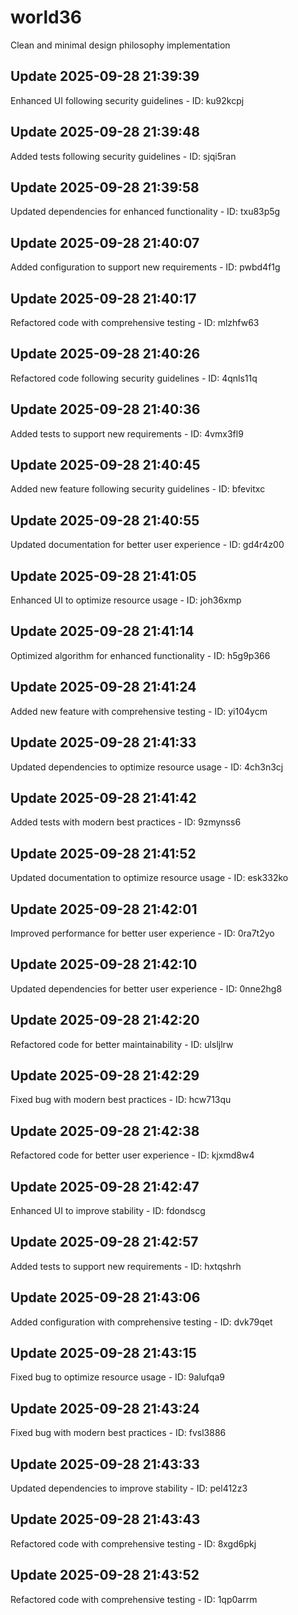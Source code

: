 # world36
Clean and minimal design philosophy implementation

## Update 2025-09-28 21:39:39
Enhanced UI following security guidelines - ID: ku92kcpj


## Update 2025-09-28 21:39:48
Added tests following security guidelines - ID: sjqi5ran


## Update 2025-09-28 21:39:58
Updated dependencies for enhanced functionality - ID: txu83p5g


## Update 2025-09-28 21:40:07
Added configuration to support new requirements - ID: pwbd4f1g


## Update 2025-09-28 21:40:17
Refactored code with comprehensive testing - ID: mlzhfw63


## Update 2025-09-28 21:40:26
Refactored code following security guidelines - ID: 4qnls11q


## Update 2025-09-28 21:40:36
Added tests to support new requirements - ID: 4vmx3fl9


## Update 2025-09-28 21:40:45
Added new feature following security guidelines - ID: bfevitxc


## Update 2025-09-28 21:40:55
Updated documentation for better user experience - ID: gd4r4z00


## Update 2025-09-28 21:41:05
Enhanced UI to optimize resource usage - ID: joh36xmp


## Update 2025-09-28 21:41:14
Optimized algorithm for enhanced functionality - ID: h5g9p366


## Update 2025-09-28 21:41:24
Added new feature with comprehensive testing - ID: yi104ycm


## Update 2025-09-28 21:41:33
Updated dependencies to optimize resource usage - ID: 4ch3n3cj


## Update 2025-09-28 21:41:42
Added tests with modern best practices - ID: 9zmynss6


## Update 2025-09-28 21:41:52
Updated documentation to optimize resource usage - ID: esk332ko


## Update 2025-09-28 21:42:01
Improved performance for better user experience - ID: 0ra7t2yo


## Update 2025-09-28 21:42:10
Updated dependencies for better user experience - ID: 0nne2hg8


## Update 2025-09-28 21:42:20
Refactored code for better maintainability - ID: ulsljlrw


## Update 2025-09-28 21:42:29
Fixed bug with modern best practices - ID: hcw713qu


## Update 2025-09-28 21:42:38
Refactored code for better user experience - ID: kjxmd8w4


## Update 2025-09-28 21:42:47
Enhanced UI to improve stability - ID: fdondscg


## Update 2025-09-28 21:42:57
Added tests to support new requirements - ID: hxtqshrh


## Update 2025-09-28 21:43:06
Added configuration with comprehensive testing - ID: dvk79qet


## Update 2025-09-28 21:43:15
Fixed bug to optimize resource usage - ID: 9alufqa9


## Update 2025-09-28 21:43:24
Fixed bug with modern best practices - ID: fvsl3886


## Update 2025-09-28 21:43:33
Updated dependencies to improve stability - ID: pel412z3


## Update 2025-09-28 21:43:43
Refactored code with comprehensive testing - ID: 8xgd6pkj


## Update 2025-09-28 21:43:52
Refactored code with comprehensive testing - ID: 1qp0arrm

